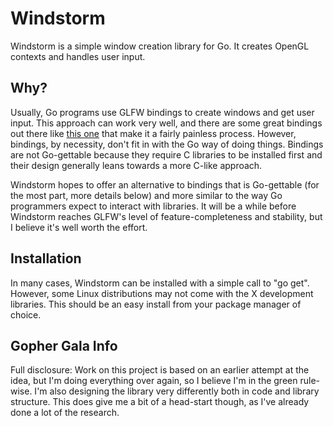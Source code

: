 Windstorm
=========
Windstorm is a simple window creation library for Go. It creates OpenGL
contexts and handles user input.

Why?
----
Usually, Go programs use GLFW bindings to create windows and get user input.
This approach can work very well, and there are some great bindings out there
like [this one](http://github.com/go-gl/glfw3) that make it a fairly painless
process. However, bindings, by necessity, don't fit in with the Go way of doing
things. Bindings are not Go-gettable because they require C libraries to be
installed first and their design generally leans towards a more C-like
approach.

Windstorm hopes to offer an alternative to bindings that is Go-gettable (for
the most part, more details below) and more similar to the way Go programmers
expect to interact with libraries. It will be a while before Windstorm reaches
GLFW's level of feature-completeness and stability, but I believe it's well
worth the effort.

Installation
------------
In many cases, Windstorm can be installed with a simple call to "go get".
However, some Linux distributions may not come with the X development
libraries. This should be an easy install from your package manager of choice. 

Gopher Gala Info
----------------
Full disclosure: Work on this project is based on an earlier attempt at the
idea, but I'm doing everything over again, so I believe I'm in the green
rule-wise. I'm also designing the library very differently both in code and
library structure. This does give me a bit of a head-start though, as I've
already done a lot of the research.
